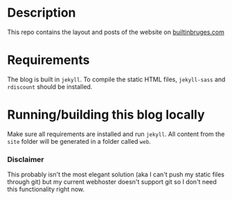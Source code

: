 # Description

This repo contains the layout and posts of the website on [builtinbruges.com](http://www.builtinbruges.com)

# Requirements

The blog is built in `jekyll`. To compile the static HTML files, `jekyll-sass` and `rdiscount` should be installed.

# Running/building this blog locally

Make sure all requirements are installed and run `jekyll`. All content from the `site` folder will be generated in a folder called `web`.

### Disclaimer

This probably isn't the most elegant solution (aka I can't push my static files through git) but my current webhoster doesn't support git so I don't need this functionality right now.